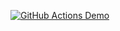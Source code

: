 [![GitHub Actions Demo](https://github.com/mentorchita/javatest/actions/workflows/devopsyaml.yml/badge.svg)](https://github.com/mentorchita/javatest/actions/workflows/devopsyaml.yml)
